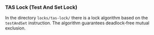 ### TAS Lock (Test And Set Lock)

In the directory `locks/tas-lock/` there is a lock algorithm based on the `testAndSet` instruction. The algorithm guarantees deadlock-free mutual exclusion.
